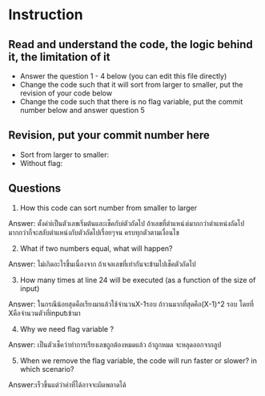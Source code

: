 ﻿# Instruction

## Read and understand the code, the logic behind it, the limitation of it
* Answer the question 1 - 4 below (you can edit this file directly)
* Change the code such that it will sort from larger to smaller, put the revision of your code below
* Change the code such that there is no flag variable, put the commit number below and answer question 5 


## Revision, put your commit number here
* Sort from larger to smaller:
* Without flag:

## Questions
1. How this code can sort number from smaller to larger
 
Answer: ตั้งค่าiเป็นตัวเลขเริ่มต้นและเช็คกับiตัวถัดไป ถ้าเลขที่ตำแหน่งiมากกว่าตำแหน่งถัดไปมากกว่าก็จะสลับตำแหน่งกับตัวถัดไปเรื่อยๆจน ครบทุกตัวตามเงื่อนไข

2. What if two numbers equal, what will happen? 

Answer:  ไม่เกิดอะไรขึ้นเนื่องจาก ถ้าเจอเลขที่เท่ากันจะข้ามไปเช็คตัวถัดไป

3. How many times at line 24 will be executed (as a function of the size of input) 

Answer: ในกรณีน้อยสุดคือเรียงมาแล้วใช้จำนวนX-1รอบ ถ้าวนมากที่สุดคือ(X-1)^2 รอบ โดยที่ Xคือจำนวนตัวที่inputเข้ามา

4. Why we need flag variable ? 

Answer: เป็นตัวเช็คว่าทำการเรียงเลขถูกต้องหมดแล้ว ถ้าถูกหมด จะหลุดออกจากลูป

5. When we remove the flag variable, the code will run faster or slower? in which scenario? 

Answer:เร็วขึ้นแต่ว่าค่าที่ได้อาจจะผิดพลาดได้